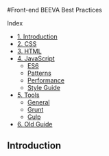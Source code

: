 #Front-end BEEVA Best Practices   

Index  

* [1\. Introduction](#introduction)
* [2\. CSS](css)   
* [3\. HTML](html)   
* [4\. JavaScript](javascript)
  * [ES6](javascript/es6)
  * [Patterns](javascript/patterns)
  * [Performance](javascript/performance)
  * [Style Guide](javascript/style_guide)
* [5\. Tools](javascript/tools)
  * [General](javascript/tools)
  * [Grunt](javascript/tools/grunt)
  * [Gulp](javascript/tools/gulp)
* [6\. Old Guide](old.md)
  
## <a name='introduction'>Introduction</a>